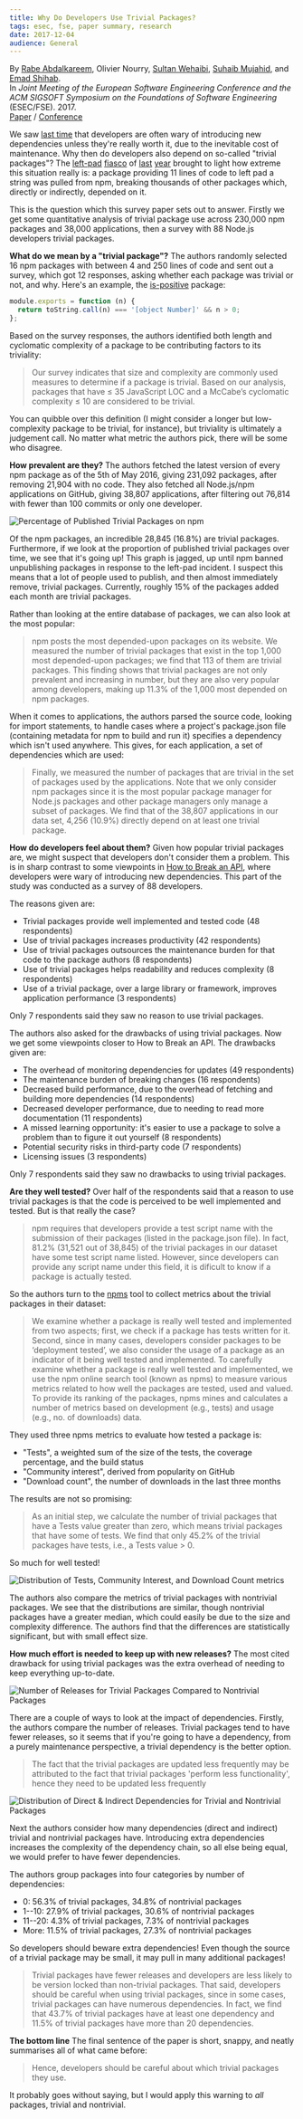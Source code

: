 ```yaml
---
title: Why Do Developers Use Trivial Packages?
tags: esec, fse, paper summary, research
date: 2017-12-04
audience: General
---
```


By [Rabe Abdalkareem][a1], Olivier Nourry, [Sultan Wehaibi][a2], [Suhaib Mujahid][a3], and [Emad Shihab][a4].<br>
In *Joint Meeting of the European Software Engineering Conference and the ACM SIGSOFT Symposium on the Foundations of Software Engineering* (ESEC/FSE). 2017.<br>
[Paper][m1] / [Conference][m2]

We saw [last time][1] that developers are often wary of introducing
new dependencies unless they're really worth it, due to the inevitable
cost of maintenance.  Why then do developers also depend on so-called
"trivial packages"?  The [left-pad][2] [fiasco][3] of [last][4]
[year][5] brought to light how extreme this situation really is: a
package providing 11 lines of code to left pad a string was pulled
from npm, breaking thousands of other packages which, directly or
indirectly, depended on it.

This is the question which this survey paper sets out to answer.
Firstly we get some quantitative analysis of trivial package use
across 230,000 npm packages and 38,000 applications, then a survey
with 88 Node.js developers trivial packages.

**What do we mean by a "trivial package"?** The authors randomly
selected 16 npm packages with between 4 and 250 lines of code and sent
out a survey, which got 12 responses, asking whether each package was
trivial or not, and why.  Here's an example, the [is-positive][6]
package:

```javascript
module.exports = function (n) {
  return toString.call(n) === '[object Number]' && n > 0;
};
```

Based on the survey responses, the authors identified both length and
cyclomatic complexity of a package to be contributing factors to its
triviality:

> Our survey indicates that size and complexity are commonly used
> measures to determine if a package is trivial.  Based on our
> analysis, packages that have ≤ 35 JavaScript LOC and a McCabe’s
> cyclomatic complexity ≤ 10 are considered to be trivial.

You can quibble over this definition (I might consider a longer but
low-complexity package to be trivial, for instance), but triviality is
ultimately a judgement call.  No matter what metric the authors pick,
there will be some who disagree.

**How prevalent are they?** The authors fetched the latest version of
every npm package as of the 5th of May 2016, giving 231,092 packages,
after removing 21,904 with no code.  They also fetched all Node.js/npm
applications on GitHub, giving 38,807 applications, after filtering
out 76,814 with fewer than 100 commits or only one developer.

![Percentage of Published Trivial Packages on npm][f1]

Of the npm packages, an incredible 28,845 (16.8%) are trivial
packages.  Furthermore, if we look at the proportion of published
trivial packages over time, we see that it's going up!  This graph is
jagged, up until npm banned unpublishing packages in response to the
left-pad incident.  I suspect this means that a lot of people used to
publish, and then almost immediately remove, trivial packages.
Currently, roughly 15% of the packages added each month are trivial
packages.

Rather than looking at the entire database of packages, we can also
look at the most popular:

> npm posts the most depended-upon packages on its website.  We
> measured the number of trivial packages that exist in the top 1,000
> most depended-upon packages; we find that 113 of them are trivial
> packages.  This finding shows that trivial packages are not only
> prevalent and increasing in number, but they are also very popular
> among developers, making up 11.3% of the 1,000 most depended on npm
> packages.

When it comes to applications, the authors parsed the source code,
looking for import statements, to handle cases where a project's
package.json file (containing metadata for npm to build and run it)
specifies a dependency which isn't used anywhere.  This gives, for
each application, a set of dependencies which are used:

> Finally, we measured the number of packages that are trivial in the
> set of packages used by the applications.  Note that we only
> consider npm packages since it is the most popular package manager
> for Node.js packages and other package managers only manage a subset
> of packages.  We find that of the 38,807 applications in our data
> set, 4,256 (10.9%) directly depend on at least one trivial package.

**How do developers feel about them?** Given how popular trivial
packages are, we might suspect that developers don't consider them a
problem.  This is in sharp contrast to some viewpoints in [How to
Break an API][1], where developers were wary of introducing new
dependencies.  This part of the study was conducted as a survey of 88
developers.

The reasons given are:

- Trivial packages provide well implemented and tested code (48
  respondents)
- Use of trivial packages increases productivity (42 respondents)
- Use of trivial packages outsources the maintenance burden for that
  code to the package authors (8 respondents)
- Use of trivial packages helps readability and reduces complexity (8
  respondents)
- Use of a trivial package, over a large library or framework,
  improves application performance (3 respondents)

Only 7 respondents said they saw no reason to use trivial packages.

The authors also asked for the drawbacks of using trivial packages.
Now we get some viewpoints closer to How to Break an API.  The
drawbacks given are:

- The overhead of monitoring dependencies for updates (49 respondents)
- The maintenance burden of breaking changes (16 respondents)
- Decreased build performance, due to the overhead of fetching and
  building more dependencies (14 respondents)
- Decreased developer performance, due to needing to read more
  documentation (11 respondents)
- A missed learning opportunity: it's easier to use a package to solve
  a problem than to figure it out yourself (8 respondents)
- Potential security risks in third-party code (7 respondents)
- Licensing issues (3 respondents)

Only 7 respondents said they saw no drawbacks to using trivial
packages.

**Are they well tested?** Over half of the respondents said that a
reason to use trivial packages is that the code is perceived to be
well implemented and tested.  But is that really the case?

> npm requires that developers provide a test script name with the
> submission of their packages (listed in the package.json file).  In
> fact, 81.2% (31,521 out of 38,845) of the trivial packages in our
> dataset have some test script name listed.  However, since
> developers can provide any script name under this field, it is
> dificult to know if a package is actually tested.

So the authors turn to the [npms][7] tool to collect metrics about the
trivial packages in their dataset:

> We examine whether a package is really well tested and implemented
> from two aspects; first, we check if a package has tests written for
> it. Second, since in many cases, developers consider packages to be
> ‘deployment tested’, we also consider the usage of a package as an
> indicator of it being well tested and implemented.  To carefully
> examine whether a package is really well tested and implemented, we
> use the npm online search tool (known as npms) to measure various
> metrics related to how well the packages are tested, used and
> valued. To provide its ranking of the packages, npms mines and
> calculates a number of metrics based on development (e.g., tests)
> and usage (e.g., no. of downloads) data.

They used three npms metrics to evaluate how tested a package is:

- "Tests", a weighted sum of the size of the tests, the coverage
  percentage, and the build status
- "Community interest", derived from popularity on GitHub
- "Download count", the number of downloads in the last three months

The results are not so promising:

> As an initial step, we calculate the number of trivial packages that
> have a Tests value greater than zero, which means trivial packages
> that have some of tests.  We find that only 45.2% of the trivial
> packages have tests, i.e., a Tests value > 0.

So much for well tested!

![Distribution of Tests, Community Interest, and Download Count metrics][f2]

The authors also compare the metrics of trivial packages with
nontrivial packages.  We see that the distributions are similar,
though nontrivial packages have a greater median, which could easily
be due to the size and complexity difference.  The authors find that
the differences are statistically significant, but with small effect
size.

**How much effort is needed to keep up with new releases?** The most
cited drawback for using trivial packages was the extra overhead of
needing to keep everything up-to-date.

![Number of Releases for Trivial Packages Compared to Nontrivial Packages][f3]

There are a couple of ways to look at the impact of dependencies.
Firstly, the authors compare the number of releases.  Trivial packages
tend to have fewer releases, so it seems that if you're going to have
a dependency, from a purely maintenance perspective, a trivial
dependency is the better option.

> The fact that the trivial packages are updated less frequently may
> be attributed to the fact that trivial packages 'perform less
> functionality', hence they need to be updated less frequently

![Distribution of Direct & Indirect Dependencies for Trivial and Nontrivial Packages][f4]

Next the authors consider how many dependencies (direct and indirect)
trivial and nontrivial packages have.  Introducing extra dependencies
increases the complexity of the dependency chain, so all else being
equal, we would prefer to have fewer dependencies.

The authors group packages into four categories by number of
dependencies:

- 0: 56.3% of trivial packages, 34.8% of nontrivial packages
- 1--10: 27.9% of trivial packages, 30.6% of nontrivial packages
- 11--20: 4.3% of trivial packages, 7.3% of nontrivial packages
- More: 11.5% of trivial packages, 27.3% of nontrivial packages

So developers should beware extra dependencies!  Even though the
source of a trivial package may be small, it may pull in many
additional packages!

> Trivial packages have fewer releases and developers are less likely
> to be version locked than non-trivial packages.  That said,
> developers should be careful when using trivial packages, since in
> some cases, trivial packages can have numerous dependencies.  In
> fact, we find that 43.7% of trivial packages have at least one
> dependency and 11.5% of trivial packages have more than 20
> dependencies.

**The bottom line** The final sentence of the paper is short, snappy,
and neatly summarises all of what came before:

> Hence, developers should be careful about which trivial packages
> they use.

It probably goes without saying, but I would apply this warning to
*all* packages, trivial and nontrivial.

[a1]: http://das.encs.concordia.ca/members/rabe-abdalkareem/
[a2]: http://das.encs.concordia.ca/members/sultan-wehaibi/
[a3]: http://das.encs.concordia.ca/members/suhaib-mujahid/
[a4]: http://das.encs.concordia.ca/members/emad-shihab/
[m1]: https://dl.acm.org/citation.cfm?id=3106267
[m2]: http://esec-fse17.uni-paderborn.de/
[1]: how-to-break-an-api.html
[2]: http://blog.npmjs.org/post/141577284765/kik-left-pad-and-npm
[3]: https://www.theregister.co.uk/2016/03/23/npm_left_pad_chaos/
[4]: https://medium.com/quid-pro-quo/what-should-we-learn-from-the-left-pad-gate-5a553307a742
[5]: http://www.haneycodes.net/npm-left-pad-have-we-forgotten-how-to-program/
[6]: https://www.npmjs.com/package/is-positive
[7]: https://npms.io/
[f1]: why-do-developers-use-trivial-packages/percentage_of_trivial_packages.png
[f2]: why-do-developers-use-trivial-packages/trivial_vs_nontrivial_metrics.png
[f3]: why-do-developers-use-trivial-packages/trivial_vs_nontrivial_releases.png
[f4]: why-do-developers-use-trivial-packages/trivial_vs_nontrivial_dependencies.png
